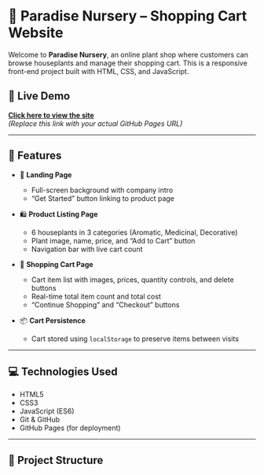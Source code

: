 # 🌿 Paradise Nursery – Shopping Cart Website

Welcome to **Paradise Nursery**, an online plant shop where customers can browse houseplants and manage their shopping cart. This is a responsive front-end project built with HTML, CSS, and JavaScript.

## 🚀 Live Demo

**[Click here to view the site](https://your-username.github.io/paradise-nursery)**  
_(Replace this link with your actual GitHub Pages URL)_

---

## 📄 Features

- 🌱 **Landing Page**
  - Full-screen background with company intro
  - “Get Started” button linking to product page

- 🛍️ **Product Listing Page**
  - 6 houseplants in 3 categories (Aromatic, Medicinal, Decorative)
  - Plant image, name, price, and “Add to Cart” button
  - Navigation bar with live cart count

- 🛒 **Shopping Cart Page**
  - Cart item list with images, prices, quantity controls, and delete buttons
  - Real-time total item count and total cost
  - “Continue Shopping” and “Checkout” buttons

- 📦 **Cart Persistence**
  - Cart stored using `localStorage` to preserve items between visits

---

## 💻 Technologies Used

- HTML5
- CSS3
- JavaScript (ES6)
- Git & GitHub
- GitHub Pages (for deployment)

---

## 📁 Project Structure

